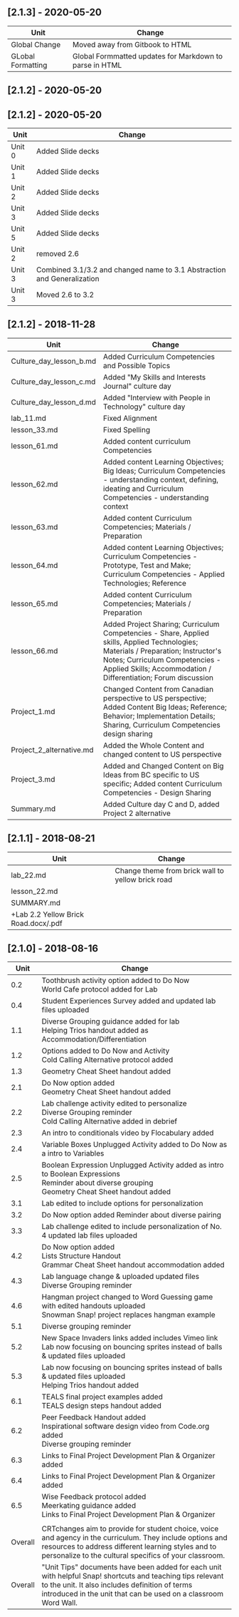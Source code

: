 
## [2.1.3] - 2020-05-20

|Unit     | Change |
|---------|--------|
| Global Change | Moved away from Gitbook to HTML |
| GLobal Formatting | Global Formmatted updates for Markdown to parse in HTML |

## [2.1.2] - 2020-05-20

## [2.1.2] - 2020-05-20

|Unit     | Change |
|---------|--------|
|Unit 0| Added Slide decks|
|Unit 1| Added Slide decks|
|Unit 2| Added Slide decks|
|Unit 3| Added Slide decks|
|Unit 5| Added Slide decks|
|Unit 2| removed 2.6|
|Unit 3| Combined 3.1/3.2 and changed name to 3.1 Abstraction and Generalization |
|Unit 3| Moved 2.6 to 3.2|

## [2.1.2] - 2018-11-28
|Unit     | Change |
|---------|--------|
|Culture_day_lesson_b.md| Added Curriculum Competencies and Possible Topics|
|Culture_day_lesson_c.md| Added "My Skills and Interests Journal" culture day|
|Culture_day_lesson_d.md| Added "Interview with People in Technology" culture day|
|lab_11.md| Fixed Alignment|
|lesson_33.md| Fixed Spelling|
|lesson_61.md| Added content curriculum Competencies|
|lesson_62.md| Added content Learning Objectives; Big Ideas; Curriculum Competencies - understanding context, defining, ideating and Curriculum Competencies - understanding context|
|lesson_63.md| Added content Curriculum Competencies; Materials / Preparation|
|lesson_64.md| Added content Learning Objectives; Curriculum Competencies - Prototype, Test and Make; Curriculum Competencies - Applied Technologies; Reference|
|lesson_65.md| Added content Curriculum Competencies; Materials / Preparation|
|lesson_66.md| Added Project Sharing; Curriculum Competencies - Share, Applied skills, Applied Technologies; Materials / Preparation; Instructor's Notes; Curriculum Competencies - Applied Skills; Accommodation / Differentiation; Forum discussion|
|Project_1.md| Changed Content from Canadian perspective to US perspective; Added Content Big Ideas; Reference; Behavior; Implementation Details; Sharing, Curriculum Competencies design sharing|
|Project_2_alternative.md| Added the Whole Content and changed content to US perspective|
|Project_3.md| Added and Changed Content on Big Ideas from BC specific to US specific; Added content Curriculum Competencies - Design Sharing|
|Summary.md| Added Culture day C and D, added Project 2 alternative|

## [2.1.1] - 2018-08-21
| Unit    | Change |
|---------|--------|
| lab_22.md | Change theme from brick wall to yellow brick road
| lesson_22.md |
| SUMMARY.md |
| +Lab 2.2 Yellow Brick Road.docx/.pdf |

## [2.1.0] - 2018-08-16
| Unit    | Change                                                                                                                                                                                                                    |
|---------|---------------------------------------------------------------------------------------------------------------------------------------------------------------------------------------------------------------------------|
| 0.2     | Toothbrush activity option added to Do Now  <br>World Cafe protocol added for Lab                                                                                                                                             |
| 0.4     | Student Experiences Survey added and updated lab files uploaded                                                                                                                                                           |
| 1.1     | Diverse Grouping guidance added for lab <br>Helping Trios handout added as Accommodation/Differentiation                                                                                                                      |
| 1.2     | Options added to Do Now and Activity <br>Cold Calling Alternative protocol added                                                                                                                                              |
| 1.3     | Geometry Cheat Sheet handout added                                                                                                                                                                                        |
| 2.1     | Do Now option added <br>Geometry Cheat Sheet handout added                                                                                                                                                                    |
| 2.2     | Lab challenge activity edited to personalize  <br>Diverse Grouping reminder <br>Cold Calling Alternative added in debrief                                                                                                         |
| 2.3     | An intro to conditionals video by Flocabulary added                                                                                                                                                                       |
| 2.4     | Variable Boxes Unplugged Activity added to Do Now as a intro to Variables                                                                                                                                                 |
| 2.5     | Boolean Expression Unplugged Activity added as intro to Boolean Expressions <br>Reminder about diverse grouping <br>Geometry Cheat Sheet handout added                                                                            |
| 3.1     | Lab edited to include options for personalization                                                                                                                                                                         |
| 3.2     | Do Now option added Reminder about diverse pairing                                                                                                                                                                        |
| 3.3     | Lab challenge edited to include personalization of No. 4 updated lab files uploaded                                                                                                                                        |
| 4.2     | Do Now option added <br>Lists Structure Handout <br>Grammar Cheat Sheet handout accommodation added                                                                                                                               |
| 4.3     | Lab language change & uploaded updated files  <br>Diverse Grouping reminder                                                                                                                                                |
| 4.6     | Hangman project changed to Word Guessing game with edited handouts uploaded <br>Snowman Snap! project replaces hangman example                                                                                                |
| 5.1     | Diverse grouping reminder                                                                                                                                                                                                 |
| 5.2     | New Space Invaders links added includes Vimeo link <br>Lab now focusing on bouncing sprites instead of balls & updated files uploaded                                                                                         |
| 5.3     | Lab now focusing on bouncing sprites instead of balls & updated files uploaded  <br>Helping Trios handout added                                                                                                               |
| 6.1     | TEALS final project examples added <br>TEALS design steps handout added                                                                                                                                                       |
| 6.2     | Peer Feedback Handout added <br>Inspirational software design video from Code.org added <br>Diverse grouping reminder                                                                                                             |
| 6.3     | Links to Final Project Development Plan & Organizer added                                                                                                                                                                 |
| 6.4     | Links to Final Project Development Plan & Organizer added                                                                                                                                                                 |
| 6.5     | Wise Feedback protocol added <br>Meerkating guidance added <br>Links to Final Project Development Plan & Organizer                                                                                                                |
|         |                                                                                                                                                                                                                           |
| Overall | CRTchanges aim to provide for student choice, voice and agency in the curriculum. They include options and resources to address different learning styles and to personalize to the cultural specifics of your classroom. |
| Overall | "Unit Tips" documents have been added for each unit with helpful Snap! shortcuts and teaching tips relevant to the unit. It also includes definition of terms introduced in the unit that can be used on a classroom Word Wall.         |
